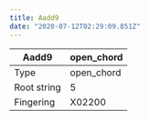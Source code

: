 ```yaml
---
title: Aadd9
date: "2020-07-12T02:29:09.851Z"
---
```


|Aadd9|open_chord|
|---|---|
|Type|open_chord|
|Root string|5|
|Fingering|X02200|

